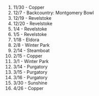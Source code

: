 1. 11/30 - Copper
2. 12/7 - Backcountry: Montgomery Bowl
3. 12/19 - Revelstoke
4. 12/20 - Revelstoke
5. 1/4 - Revelstoke
6. 1/5 - Revelstoke
7. 1/18 - Eldora
8. 2/8 - Winter Park
9. 2/14 - Steamboat
10. 2/15 - Copper
11. 3/1 - Winter Park
12. 3/14 - Purgatory
13. 3/15 - Purgatory
14. 3/16 - Purgatory
15. 3/30 - Sunshine
16. 4/26 - Copper


